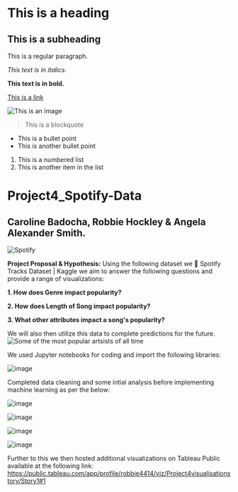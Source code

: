 # This is a heading

## This is a subheading

This is a regular paragraph.

*This text is in italics.*

**This text is in bold.**

[This is a link](https://www.example.com)

![This is an image](https://www.example.com/image.jpg)

> This is a blockquote

- This is a bullet point
- This is another bullet point

1. This is a numbered list
2. This is another item in the list




# Project4_Spotify-Data

## Caroline Badocha, Robbie Hockley & Angela Alexander Smith.

![Spotify](https://storage.googleapis.com/pr-newsroom-wp/1/2018/11/Spotify_Logo_CMYK_Green.png)

**Project Proposal & Hypothesis:**
Using the following dataset we 🎹 Spotify Tracks Dataset | Kaggle we aim to answer the following questions and provide a range of visualizations:

**1. How does Genre impact popularity?**

**2. How does Length of Song impact popularity?**

**3. What other attributes impact a song's popularity?**


We will also then utilize this data to complete predictions for the future.
![Some of the most popular artsists of all time](https://www.rollingstone.com/wp-content/uploads/2021/09/RS_500_Great_Songs_1800x1200.jpg?w=1581&h=1054&crop=1)

We used Jupyter notebooks for coding and import the following libraries:

![image](https://user-images.githubusercontent.com/108265105/207295904-66f716ce-b6ed-43e1-b7f8-98739cb5ebd2.png)

Completed data cleaning and some intial analysis before implementing machine learning as per the below:

![image](https://user-images.githubusercontent.com/108265105/207296476-1a96c7ff-d28c-4595-a0b8-0217296cd171.png)

![image](https://user-images.githubusercontent.com/108265105/207296632-4cadf8f9-c81f-40f4-a619-33c7ded46aa2.png)

![image](https://user-images.githubusercontent.com/108265105/207296854-a19d8bd3-e1ba-46b5-81dd-a913aac1fa46.png)

![image](https://user-images.githubusercontent.com/108265105/207296980-eb78078d-2953-4e3f-b7ba-3d41c46f1888.png)

Further to this we then hosted additional visualizations on Tableau Public available at the following link:
https://public.tableau.com/app/profile/robbie4414/viz/Project4visualisationstory/Story1#1


